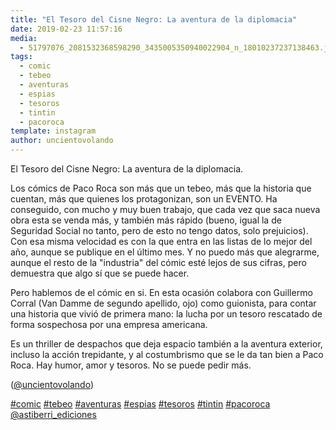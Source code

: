 ```yaml
---
title: "El Tesoro del Cisne Negro: La aventura de la diplomacia"
date: 2019-02-23 11:57:16
media: 
  - 51797076_2081532368598290_3435005350940022904_n_18010237237138463.jpg
tags: 
  - comic
  - tebeo
  - aventuras
  - espias
  - tesoros
  - tintin
  - pacoroca
template: instagram
author: uncientovolando
---
```


El Tesoro del Cisne Negro: La aventura de la diplomacia.

Los cómics de Paco Roca son más que un tebeo, más que la historia que cuentan, más que quienes los protagonizan, son un EVENTO. Ha conseguido, con mucho y muy buen trabajo, que cada vez que saca nueva obra esta se venda más, y también más rápido (bueno, igual la de Seguridad Social no tanto, pero de esto no tengo datos, solo prejuicios). Con esa misma velocidad es con la que entra en las listas de lo mejor del año, aunque se publique en el último mes. Y no puedo más que alegrarme, aunque el resto de la "industria" del cómic esté lejos de sus cifras, pero demuestra que algo sí que se puede hacer.

Pero hablemos de el cómic en si. En esta ocasión colabora con Guillermo Corral (Van Damme de segundo apellido, ojo) como guionista, para contar una historia que vivió de primera mano: la lucha por un tesoro rescatado de forma sospechosa por una empresa americana.

Es un thriller de despachos que deja espacio también a la aventura exterior, incluso la acción trepidante, y al costumbrismo que se le da tan bien a Paco Roca. Hay humor, amor y tesoros. No se puede pedir más.

([@uncientovolando](https://instagram.com/uncientovolando))

[#comic](/tags/comic) [#tebeo](/tags/tebeo) [#aventuras](/tags/aventuras) [#espias](/tags/espias) [#tesoros](/tags/tesoros) [#tintin](/tags/tintin) [#pacoroca](/tags/pacoroca) [@astiberri_ediciones](https://instagram.com/astiberri_ediciones)
